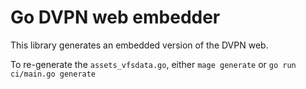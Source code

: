 # Go DVPN web embedder

This library generates an embedded version of the DVPN web.

To re-generate the `assets_vfsdata.go`, either `mage generate` or `go run ci/main.go generate`
